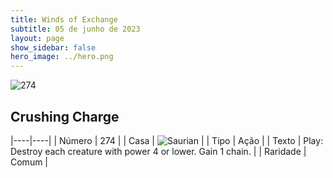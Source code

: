 ```yaml
---
title: Winds of Exchange
subtitle: 05 de junho de 2023
layout: page
show_sidebar: false
hero_image: ../hero.png
---
```


![274](https://mastervault-storage-prod.s3.amazonaws.com/media/card_front/en/600_274_94dcd27c5c04_en.png)


## Crushing Charge

|----|----|
| Número | 274 |
| Casa | ![Saurian](https://archonarcana.com/images/thumb/9/9e/Saurian_P.png/22px-Saurian_P.png "Sauro") |
| Tipo | Ação |
| Texto | Play: Destroy each creature with power 4 or lower. Gain 1 chain. |
| Raridade | Comum |
